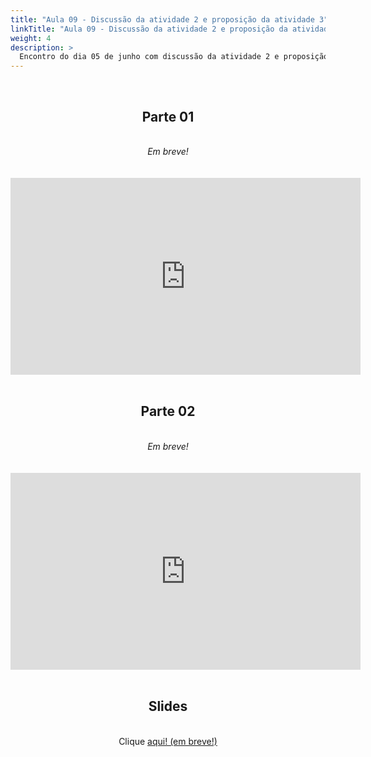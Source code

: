 ```yaml
---
title: "Aula 09 - Discussão da atividade 2 e proposição da atividade 3"
linkTitle: "Aula 09 - Discussão da atividade 2 e proposição da atividade 3"
weight: 4
description: >
  Encontro do dia 05 de junho com discussão da atividade 2 e proposição da atividade 3
---
```


<br>
<div align="center">
<h2>Parte 01</h2>
<br>
<i>Em breve!</i>
<br><br><br>
<iframe width="560" height="315" src="https://www.youtube.com/embed/" frameborder="0" allow="accelerometer; autoplay; clipboard-write; encrypted-media; gyroscope; picture-in-picture" allowfullscreen></iframe>
<br><br>

<h2>Parte 02</h2>
<br>
<i>Em breve!</i>
<br><br><br>
<iframe width="560" height="315" src="https://www.youtube.com/embed/" frameborder="0" allow="accelerometer; autoplay; clipboard-write; encrypted-media; gyroscope; picture-in-picture" allowfullscreen></iframe>
<br><br>

<h2>Slides</h2>
<br>
Clique <a href="https://github.com/desirrepetters/gstreinamentoeconsultoria/raw/master/userguide/content/pt-br/2024_01/aulas/slides/aula_01.pdf">aqui! (em breve!)</a>
</div>